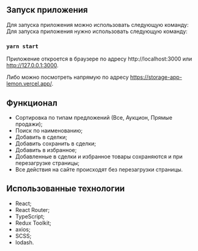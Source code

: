 ## Запуск приложения

Для запуска приложения можно использовать следующую команду:
Для запуска приложения нужно использовать следующую команду:

### `yarn start`

Приложение откроется в браузере по адресу http://localhost:3000 или http://127.0.0.1:3000.

Либо можно посмотреть напрямую по адресу https://storage-app-lemon.vercel.app/.

## Функционал

- Сортировка по типам предложений (Все, Аукцион, Прямые продажи);
- Поиск по наименованию;
- Добавить в сделки;
- Добавить сохранить в сделки;
- Добавить в избранное;
- Добавленные в сделки и избранное товары сохраняются и при перезагрузке страницы;
- Все действия на сайте происходят без перезагрузки страницы.

## Использованные технологии

- React;
- React Router;
- TypeScript;
- Redux Toolkit;
- axios;
- SCSS;
- lodash.
